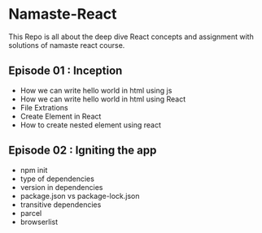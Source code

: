# Namaste-React
This Repo is all about the deep dive React concepts and assignment with solutions of namaste react course.
## Episode 01 : Inception
-  How we can write hello world in html using js
-  How we can write hello world in html using React
-  File Extrations
-  Create Element in React
-  How to create nested element using react

## Episode 02 : Igniting the app
 <!-- const heading  = React.createElement("h1",{id: "heading"},"Hello world from react") -->
- npm init
- type of dependencies
- version in dependencies 
- package.json vs package-lock.json
- transitive dependencies
- parcel
- browserlist
